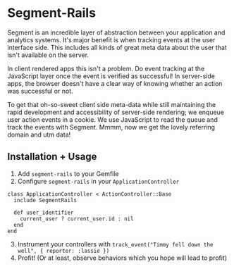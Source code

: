 # Segment-Rails

Segment is an incredible layer of abstraction between your application and
analytics systems. It's major benefit is when tracking events at the user
interface side. This includes all kinds of great meta data about the user that
isn't available on the server.


In client rendered apps this isn't a problem. Do event tracking at the
JavaScript layer once the event is verified as successful! In server-side apps,
the browser doesn't have a clear way of knowing whether an action was successful
or not.

To get that oh-so-sweet client side meta-data while still maintaining the rapid
development and accessibility of server-side rendering; we enqueue user action
events in a cookie. We use JavaScript to read the queue and track the events
with Segment. Mmmm, now we get the lovely referring domain and utm data!

## Installation + Usage

1. Add `segment-rails` to your Gemfile
2. Configure `segment-rails` in your `ApplicationController`
  ```
  class ApplicationController < ActionController::Base
    include SegmentRails

    def user_identifier
      current_user ? current_user.id : nil
    end
  end
  ```
3. Instrument your controllers with `track_event("Timmy fell down the
well", { reporter: :lassie })`
4. Profit! (Or at least, observe behaviors which you hope will lead to profit)


